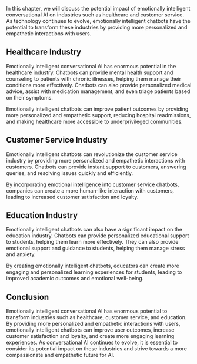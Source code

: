 
In this chapter, we will discuss the potential impact of emotionally intelligent conversational AI on industries such as healthcare and customer service. As technology continues to evolve, emotionally intelligent chatbots have the potential to transform these industries by providing more personalized and empathetic interactions with users.

Healthcare Industry
-------------------

Emotionally intelligent conversational AI has enormous potential in the healthcare industry. Chatbots can provide mental health support and counseling to patients with chronic illnesses, helping them manage their conditions more effectively. Chatbots can also provide personalized medical advice, assist with medication management, and even triage patients based on their symptoms.

Emotionally intelligent chatbots can improve patient outcomes by providing more personalized and empathetic support, reducing hospital readmissions, and making healthcare more accessible to underprivileged communities.

Customer Service Industry
-------------------------

Emotionally intelligent chatbots can revolutionize the customer service industry by providing more personalized and empathetic interactions with customers. Chatbots can provide instant support to customers, answering queries, and resolving issues quickly and efficiently.

By incorporating emotional intelligence into customer service chatbots, companies can create a more human-like interaction with customers, leading to increased customer satisfaction and loyalty.

Education Industry
------------------

Emotionally intelligent chatbots can also have a significant impact on the education industry. Chatbots can provide personalized educational support to students, helping them learn more effectively. They can also provide emotional support and guidance to students, helping them manage stress and anxiety.

By creating emotionally intelligent chatbots, educators can create more engaging and personalized learning experiences for students, leading to improved academic outcomes and emotional well-being.

Conclusion
----------

Emotionally intelligent conversational AI has enormous potential to transform industries such as healthcare, customer service, and education. By providing more personalized and empathetic interactions with users, emotionally intelligent chatbots can improve user outcomes, increase customer satisfaction and loyalty, and create more engaging learning experiences. As conversational AI continues to evolve, it is essential to consider its potential impact on these industries and strive towards a more compassionate and empathetic future for AI.
